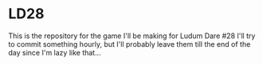 LD28
====

This is the repository for the game I'll be making for Ludum Dare #28
I'll try to commit something hourly, but I'll probably leave them till the end of the day since I'm lazy like that...
